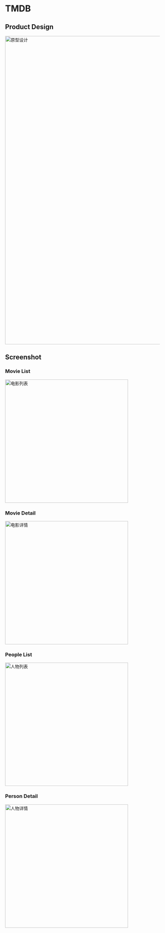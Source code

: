 # TMDB

## Product Design
<img src="./images/tmdb_prd.png" width="1000px" alt="原型设计">

## Screenshot

###  Movie List  
<img src="./images/movie_list.jpg" width="400px" alt="电影列表">
  
###  Movie Detail  
<img src="./images/movie_detail.jpg" width="400px" alt="电影详情">

###  People List  
<img src="./images/person_list.jpg" width="400px" alt="人物列表">

###  Person Detail  
<img src="./images/person_detail.jpg" width="400px" alt="人物详情">
